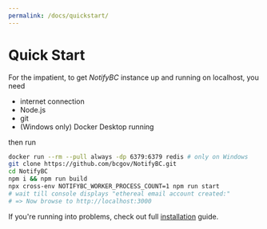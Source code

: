```yaml
---
permalink: /docs/quickstart/
---
```


# Quick Start

For the impatient, to get _NotifyBC_ instance up and running on localhost, you need

- internet connection
- Node.js
- git
- (Windows only) Docker Desktop running

then run

```sh
docker run --rm --pull always -dp 6379:6379 redis # only on Windows
git clone https://github.com/bcgov/NotifyBC.git
cd NotifyBC
npm i && npm run build
npx cross-env NOTIFYBC_WORKER_PROCESS_COUNT=1 npm run start
# wait till console displays "ethereal email account created:"
# => Now browse to http://localhost:3000
```

If you're running into problems, check out full [installation](../installation/) guide.

